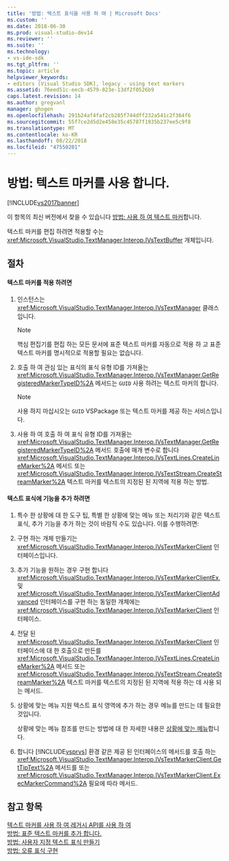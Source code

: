 ```yaml
---
title: '방법: 텍스트 표식을 사용 하 여 | Microsoft Docs'
ms.custom: ''
ms.date: 2018-06-30
ms.prod: visual-studio-dev14
ms.reviewer: ''
ms.suite: ''
ms.technology:
- vs-ide-sdk
ms.tgt_pltfrm: ''
ms.topic: article
helpviewer_keywords:
- editors [Visual Studio SDK], legacy - using text markers
ms.assetid: 76eed51c-eecb-4579-823e-13df2f0526b9
caps.latest.revision: 14
ms.author: gregvanl
manager: ghogen
ms.openlocfilehash: 291b24af4faf2cb285f744dff232a541c2f364f6
ms.sourcegitcommit: 55f7ce2d5d2e458e35c45787f1935b237ee5c9f8
ms.translationtype: MT
ms.contentlocale: ko-KR
ms.lasthandoff: 08/22/2018
ms.locfileid: "47550201"
---
```

# <a name="how-to-use-text-markers"></a>방법: 텍스트 마커를 사용 합니다.
[!INCLUDE[vs2017banner](../includes/vs2017banner.md)]

이 항목의 최신 버전에서 찾을 수 있습니다 [방법: 사용 하 여 텍스트 마커](https://docs.microsoft.com/visualstudio/extensibility/how-to-use-text-markers)합니다.  
  
텍스트 마커를 편집 하려면 적용할 수는 <xref:Microsoft.VisualStudio.TextManager.Interop.IVsTextBuffer> 개체입니다.  
  
## <a name="procedures"></a>절차  
  
#### <a name="to-apply-text-markers"></a>텍스트 마커를 적용 하려면  
  
1.  인스턴스는 <xref:Microsoft.VisualStudio.TextManager.Interop.IVsTextManager> 클래스입니다.  
  
    > [!NOTE]
    >  핵심 편집기를 편집 하는 모든 문서에 표준 텍스트 마커를 자동으로 적용 하 고 표준 텍스트 마커를 명시적으로 적용할 필요는 없습니다.  
  
2.  호출 하 여 관심 있는 표식의 표식 유형 ID를 가져올는 <xref:Microsoft.VisualStudio.TextManager.Interop.IVsTextManager.GetRegisteredMarkerTypeID%2A> 메서드는 `GUID` 사용 하려는 텍스트 마커의 합니다.  
  
    > [!NOTE]
    >  사용 하지 마십시오는 `GUID` VSPackage 또는 텍스트 마커를 제공 하는 서비스입니다.  
  
3.  사용 하 여 호출 하 여 표식 유형 ID를 가져올는 <xref:Microsoft.VisualStudio.TextManager.Interop.IVsTextManager.GetRegisteredMarkerTypeID%2A> 메서드 호출에 매개 변수로 합니다 <xref:Microsoft.VisualStudio.TextManager.Interop.IVsTextLines.CreateLineMarker%2A> 메서드 또는 <xref:Microsoft.VisualStudio.TextManager.Interop.IVsTextStream.CreateStreamMarker%2A> 텍스트 마커를 텍스트의 지정된 된 지역에 적용 하는 방법.  
  
#### <a name="to-add-features-to-text-markers"></a>텍스트 표식에 기능을 추가 하려면  
  
1.  특수 한 상황에 대 한 도구 팁, 특별 한 상황에 맞는 메뉴 또는 처리기와 같은 텍스트 표식, 추가 기능을 추가 하는 것이 바람직 수도 있습니다. 이를 수행하려면:  
  
2.  구현 하는 개체 만들기는 <xref:Microsoft.VisualStudio.TextManager.Interop.IVsTextMarkerClient> 인터페이스입니다.  
  
3.  추가 기능을 원하는 경우 구현 합니다 <xref:Microsoft.VisualStudio.TextManager.Interop.IVsTextMarkerClientEx>, 및 <xref:Microsoft.VisualStudio.TextManager.Interop.IVsTextMarkerClientAdvanced> 인터페이스를 구현 하는 동일한 개체에는 <xref:Microsoft.VisualStudio.TextManager.Interop.IVsTextMarkerClient> 인터페이스.  
  
4.  전달 된 <xref:Microsoft.VisualStudio.TextManager.Interop.IVsTextMarkerClient> 인터페이스에 대 한 호출으로 만든를 <xref:Microsoft.VisualStudio.TextManager.Interop.IVsTextLines.CreateLineMarker%2A> 메서드 또는 <xref:Microsoft.VisualStudio.TextManager.Interop.IVsTextStream.CreateStreamMarker%2A> 텍스트 마커를 텍스트의 지정된 된 지역에 적용 하는 데 사용 되는 메서드.  
  
5.  상황에 맞는 메뉴 지원 텍스트 표식 영역에 추가 하는 경우 메뉴를 만드는 데 필요한 것입니다.  
  
     상황에 맞는 메뉴 참조를 만드는 방법에 대 한 자세한 내용은 [상황에 맞는 메뉴](../extensibility/context-menus.md)합니다.  
  
6.  합니다 [!INCLUDE[vsprvs](../includes/vsprvs-md.md)] 환경 같은 제공 된 인터페이스의 메서드를 호출 하는 <xref:Microsoft.VisualStudio.TextManager.Interop.IVsTextMarkerClient.GetTipText%2A> 메서드를 또는 <xref:Microsoft.VisualStudio.TextManager.Interop.IVsTextMarkerClient.ExecMarkerCommand%2A> 필요에 따라 메서드.  
  
## <a name="see-also"></a>참고 항목  
 [텍스트 마커를 사용 하 여 레거시 API를 사용 하 여](../extensibility/using-text-markers-with-the-legacy-api.md)   
 [방법: 표준 텍스트 마커를 추가 합니다.](../extensibility/how-to-add-standard-text-markers.md)   
 [방법: 사용자 지정 텍스트 표식 만들기](../extensibility/how-to-create-custom-text-markers.md)   
 [방법: 오류 표식 구현](../extensibility/how-to-implement-error-markers.md)

